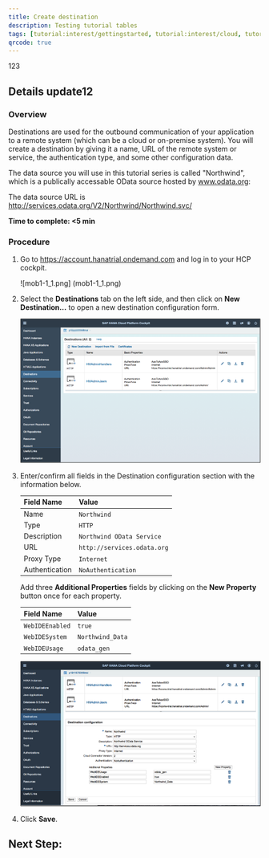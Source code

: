 ```yaml
---
title: Create destination
description: Testing tutorial tables
tags: [tutorial:interest/gettingstarted, tutorial:interest/cloud, tutorial:product/hcp, tutorial>nata1]
qrcode: true
---
```

123
## Details update12

### Overview
Destinations are used for the outbound communication of your application to a remote system (which can be a cloud or on-premise system). You will create a destination by giving it a name, URL of the remote system or service, the authentication type, and some other configuration data.

The data source you will use in this tutorial series is called "Northwind", which is a publically accessable OData source hosted by www.odata.org:

The data source URL is <http://services.odata.org/V2/Northwind/Northwind.svc/>

**Time to complete: <5 min**

### Procedure

1. Go to <https://account.hanatrial.ondemand.com> and log in to your HCP cockpit.
       
    ![mob1-1_1.png] (mob1-1_1.png)
       
2. Select the **Destinations** tab on the left side, and then click on **New Destination…** to open a new destination configuration form.
     
    ![mob1.png](mob1-1_2.png)
     
3. Enter/confirm all fields in the Destination configuration section with the information below.
      
    Field Name     | Value
    :------------- | :-------------
    Name           | `Northwind`
    Type           | `HTTP`
    Description    | `Northwind OData Service`
    URL            | `http://services.odata.org`
    Proxy Type     | `Internet`
    Authentication | `NoAuthentication`
       
    Add three **Additional Properties** fields by clicking on the **New Property** button once for each property.
       
    Field Name     | Value
    :------------- | :-------------
    `WebIDEEnabled`  | `true`
    `WebIDESystem`   | `Northwind_Data`
    `WebIDEUsage`    | `odata_gen`
       
    ![mob1-1_3.png](mob1-1_3.png)
       
4. Click **Save**.

## Next Step:
